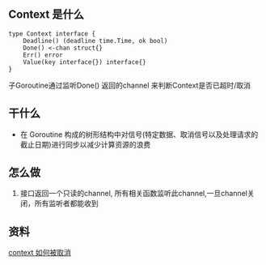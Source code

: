 ## Context 是什么
```
type Context interface {
	Deadline() (deadline time.Time, ok bool)
	Done() <-chan struct{}
	Err() error
	Value(key interface{}) interface{}
}
```
子Goroutine通过监听Done() 返回的channel 来判断Context是否已超时/取消
## 干什么
* 在 Goroutine 构成的树形结构中对信号(特定数据、取消信号以及处理请求的截止日期)进行同步以减少计算资源的浪费 
## 怎么做
1. 接口返回一个只读的channel, 所有相关函数监听此channel,一旦channel关闭，所有监听者都能收到

## 资料
[context 如何被取消](https://golang.design/go-questions/stdlib/context/cancel/)